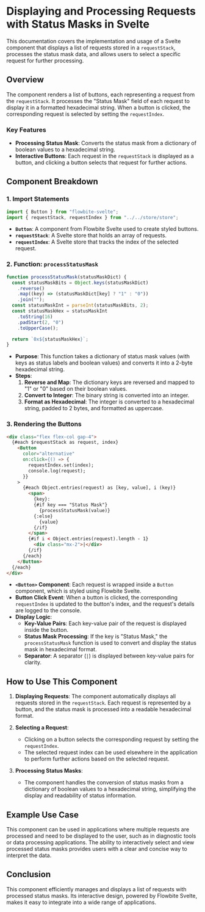 
# Displaying and Processing Requests with Status Masks in Svelte

This documentation covers the implementation and usage of a Svelte component that displays a list of requests stored in a `requestStack`, processes the status mask data, and allows users to select a specific request for further processing.

## Overview

The component renders a list of buttons, each representing a request from the `requestStack`. It processes the "Status Mask" field of each request to display it in a formatted hexadecimal string. When a button is clicked, the corresponding request is selected by setting the `requestIndex`.

### Key Features
- **Processing Status Mask**: Converts the status mask from a dictionary of boolean values to a hexadecimal string.
- **Interactive Buttons**: Each request in the `requestStack` is displayed as a button, and clicking a button selects that request for further actions.

## Component Breakdown

### 1. Import Statements

```javascript
import { Button } from "flowbite-svelte";
import { requestStack, requestIndex } from "../../store/store";
```

- **`Button`**: A component from Flowbite Svelte used to create styled buttons.
- **`requestStack`**: A Svelte store that holds an array of requests.
- **`requestIndex`**: A Svelte store that tracks the index of the selected request.

### 2. Function: `processStatusMask`

```javascript
function processStatusMask(statusMaskDict) {
  const statusMaskBits = Object.keys(statusMaskDict)
    .reverse()
    .map((key) => (statusMaskDict[key] ? "1" : "0"))
    .join("");
  const statusMaskInt = parseInt(statusMaskBits, 2);
  const statusMaskHex = statusMaskInt
    .toString(16)
    .padStart(2, "0")
    .toUpperCase();

  return `0x${statusMaskHex}`;
}
```

- **Purpose**: This function takes a dictionary of status mask values (with keys as status labels and boolean values) and converts it into a 2-byte hexadecimal string.
- **Steps**:
  1. **Reverse and Map**: The dictionary keys are reversed and mapped to "1" or "0" based on their boolean values.
  2. **Convert to Integer**: The binary string is converted into an integer.
  3. **Format as Hexadecimal**: The integer is converted to a hexadecimal string, padded to 2 bytes, and formatted as uppercase.

### 3. Rendering the Buttons

```html
<div class="flex flex-col gap-4">
  {#each $requestStack as request, index}
    <Button
      color="alternative"
      on:click={() => {
        requestIndex.set(index);
        console.log(request);
      }}
    >
      {#each Object.entries(request) as [key, value], i (key)}
        <span>
          {key}:
          {#if key === "Status Mask"}
            {processStatusMask(value)}
          {:else}
            {value}
          {/if}
        </span>
        {#if i < Object.entries(request).length - 1}
          <div class="mx-2">|</div>
        {/if}
      {/each}
    </Button>
  {/each}
</div>
```

- **`<Button>` Component**: Each request is wrapped inside a `Button` component, which is styled using Flowbite Svelte.
- **Button Click Event**: When a button is clicked, the corresponding `requestIndex` is updated to the button's index, and the request's details are logged to the console.
- **Display Logic**:
  - **Key-Value Pairs**: Each key-value pair of the request is displayed inside the button.
  - **Status Mask Processing**: If the key is "Status Mask," the `processStatusMask` function is used to convert and display the status mask in hexadecimal format.
  - **Separator**: A separator (`|`) is displayed between key-value pairs for clarity.

## How to Use This Component

1. **Displaying Requests**: The component automatically displays all requests stored in the `requestStack`. Each request is represented by a button, and the status mask is processed into a readable hexadecimal format.

2. **Selecting a Request**:
   - Clicking on a button selects the corresponding request by setting the `requestIndex`.
   - The selected request index can be used elsewhere in the application to perform further actions based on the selected request.

3. **Processing Status Masks**:
   - The component handles the conversion of status masks from a dictionary of boolean values to a hexadecimal string, simplifying the display and readability of status information.

## Example Use Case

This component can be used in applications where multiple requests are processed and need to be displayed to the user, such as in diagnostic tools or data processing applications. The ability to interactively select and view processed status masks provides users with a clear and concise way to interpret the data.

## Conclusion

This component efficiently manages and displays a list of requests with processed status masks. Its interactive design, powered by Flowbite Svelte, makes it easy to integrate into a wide range of applications.
